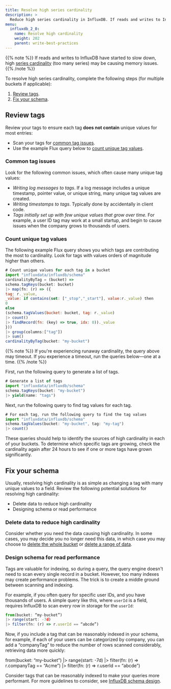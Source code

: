 ```yaml
---
title: Resolve high series cardinality
description: >
  Reduce high series cardinality in InfluxDB. If reads and writes to InfluxDB have started to slow down, you may have high cardinality. Find the source of high cardinality and fix your schema to resolve high cardinality issues.
menu:
  influxdb_2_0:
    name: Resolve high cardinality
    weight: 202
    parent: write-best-practices
---
```


{{% note %}}
If reads and writes to InfluxDB have started to slow down, high [series cardinality](/influxdb/v2.0/reference/glossary/#series-cardinality) (too many series) may be causing memory issues.
{{% /note %}}

To resolve high series cardinality, complete the following steps (for multiple buckets if applicable):

1. [Review tags](#review-tags).
2. [Fix your schema](#fix-your-schema).

## Review tags

Review your tags to ensure each tag **does not contain** unique values for most entries:

- Scan your tags for [common tag issues](#common-tag-issues).
- Use the example Flux query below to [count unique tag values](#count-unique-tag-values).

### Common tag issues

Look for the following common issues, which often cause many unique tag values:

- *Writing log messages to tags*. If a log message includes a unique timestamp, pointer value, or unique string, many unique tag values are created.
- *Writing timestamps to tags*. Typically done by accidentally in client code.
- *Tags initially set up with few unique values that grow over time.* For example, a user ID tag may work at a small startup, and begin to cause issues when the company grows to thousands of users.

### Count unique tag values

The following example Flux query shows you which tags are contributing the most to cardinality. Look for tags with values orders of magnitude higher than others.

  ```js
  # Count unique values for each tag in a bucket
  import "influxdata/influxdb/schema"
  cardinalityByTag = (bucket) =>
  schema.tagKeys(bucket: bucket)
  |> map(fn: (r) => ({
  tag: r._value,
  _value: if contains(set: ["_stop","_start"], value:r._value) then
  0
  else
  (schema.tagValues(bucket: bucket, tag: r._value)
  |> count()
  |> findRecord(fn: (key) => true, idx: 0))._value
  }))
  |> group(columns:["tag"])
  |> sum()
  cardinalityByTag(bucket: "my-bucket")
  ```

{{% note %}}
 If you're experiencing runaway cardinality, the query above may timeout. If you experience a timeout, run the queries below—one at a time.
{{% /note %}}

First, run the following query to generate a list of tags.

  ```js
  # Generate a list of tags
  import "influxdata/influxdb/schema"
  schema.tagKeys(bucket: "my-bucket")
  |> yield(name: "tags")
  ```

Next, run the following query to find tag values for each tag.

  ```js
  # For each tag, run the following query to find the tag values
  import "influxdata/influxdb/schema"
  schema.tagValues(bucket: "my-bucket", tag: "my-tag")
  |> count()
  ```

These queries should help to identify the sources of high cardinality in each of your buckets. To determine which specific tags are growing, check the cardinality again after 24 hours to see if one or more tags have grown significantly.

## Fix your schema

Usually, resolving high cardinality is as simple as changing a tag with many unique values to a field. Review the following potential solutions for resolving high cardinality:

- Delete data to reduce high cardinality
- Designing schema or read performance

### Delete data to reduce high cardinality

Consider whether you need the data causing high cardinality. In some cases, you may decide you no longer need this data, in which case you may choose to [delete the whole bucket](/influxdb/v2.0/organizations/buckets/delete-bucket/) or [delete a range of data](/influxdb/v2.0/write-data/delete-data/).

### Design schema for read performance

Tags are valuable for indexing, so during a query, the query engine doesn't need to scan every single record in a bucket. However, too many indexes may create performance problems. The trick is to create a middle ground between scanning and indexing.

For example, if you often query for specific user IDs, and you have thousands of users. A simple query like this, where `userId` is a field, requires InfluxDB to scan every row in storage for the `userId`:

```js
from(bucket: “my-bucket”)
|> range(start: -7d)
|> filter(fn: (r) => r.userId == “abcde”)
```

Now, if you include a tag that can be reasonably indexed in your schema, for example, if each of your users can be categorized by company, you can add a “companyTag” to reduce the number of rows scanned considerably, retrieving data more quickly:

from(bucket: “my-bucket”)
|> range(start: -7d)
|> filter(fn: (r) => r.companyTag == “Acme”)
|> filter(fn: (r) => r.userId == “abcde”)

Consider tags that can be reasonably indexed to make your queries more performant. For more guidelines to consider, see [InfluxDB schema design](/influxdb/v2.0/write-data/best-practices/schema-design/).
